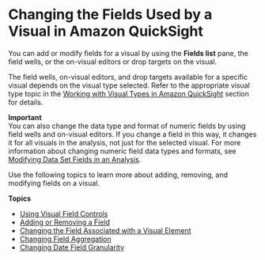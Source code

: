 # Changing the Fields Used by a Visual in Amazon QuickSight<a name="changing-visual-fields"></a>

You can add or modify fields for a visual by using the **Fields list** pane, the field wells, or the on\-visual editors or drop targets on the visual\. 

The field wells, on\-visual editors, and drop targets available for a specific visual depends on the visual type selected\. Refer to the appropriate visual type topic in the [Working with Visual Types in Amazon QuickSight](working-with-visual-types.md) section for details\.

**Important**  
You can also change the data type and format of numeric fields by using field wells and on\-visual editors\. If you change a field in this way, it changes it for all visuals in the analysis, not just for the selected visual\. For more information about changing numeric field data types and formats, see [Modifying Data Set Fields in an Analysis](modifying-data-set-fields-in-an-analysis.md)\.

Use the following topics to learn more about adding, removing, and modifying fields on a visual\.

**Topics**
+ [Using Visual Field Controls](using-visual-field-controls.md)
+ [Adding or Removing a Field](adding-or-removing-a-field.md)
+ [Changing the Field Associated with a Visual Element](changing-a-field-association.md)
+ [Changing Field Aggregation](changing-field-aggregation.md)
+ [Changing Date Field Granularity](changing-date-field-granularity.md)